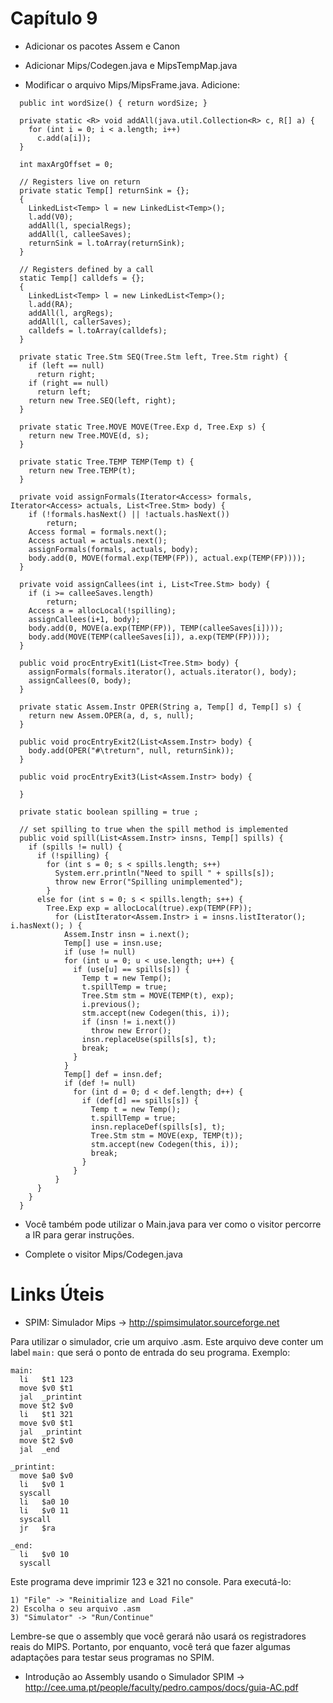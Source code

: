 # Capítulo 9

- Adicionar os pacotes Assem e Canon

- Adicionar Mips/Codegen.java e MipsTempMap.java

- Modificar o arquivo Mips/MipsFrame.java. Adicione:

```
  public int wordSize() { return wordSize; }

  private static <R> void addAll(java.util.Collection<R> c, R[] a) {
    for (int i = 0; i < a.length; i++)
      c.add(a[i]);
  }

  int maxArgOffset = 0;

  // Registers live on return
  private static Temp[] returnSink = {};
  {
    LinkedList<Temp> l = new LinkedList<Temp>();
    l.add(V0);
    addAll(l, specialRegs);
    addAll(l, calleeSaves);
    returnSink = l.toArray(returnSink);
  }

  // Registers defined by a call
  static Temp[] calldefs = {};
  {
    LinkedList<Temp> l = new LinkedList<Temp>();
    l.add(RA);
    addAll(l, argRegs);
    addAll(l, callerSaves);
    calldefs = l.toArray(calldefs);
  }

  private static Tree.Stm SEQ(Tree.Stm left, Tree.Stm right) {
    if (left == null)
      return right;
    if (right == null)
      return left;
    return new Tree.SEQ(left, right);
  }

  private static Tree.MOVE MOVE(Tree.Exp d, Tree.Exp s) {
    return new Tree.MOVE(d, s);
  }

  private static Tree.TEMP TEMP(Temp t) {
    return new Tree.TEMP(t);
  }

  private void assignFormals(Iterator<Access> formals, Iterator<Access> actuals, List<Tree.Stm> body) {
    if (!formals.hasNext() || !actuals.hasNext())
        return;
    Access formal = formals.next();
    Access actual = actuals.next();
    assignFormals(formals, actuals, body);
    body.add(0, MOVE(formal.exp(TEMP(FP)), actual.exp(TEMP(FP))));
  }

  private void assignCallees(int i, List<Tree.Stm> body) {
    if (i >= calleeSaves.length)
        return;
    Access a = allocLocal(!spilling);
    assignCallees(i+1, body);
    body.add(0, MOVE(a.exp(TEMP(FP)), TEMP(calleeSaves[i])));
    body.add(MOVE(TEMP(calleeSaves[i]), a.exp(TEMP(FP))));
  }

  public void procEntryExit1(List<Tree.Stm> body) {
    assignFormals(formals.iterator(), actuals.iterator(), body);
    assignCallees(0, body);
  }

  private static Assem.Instr OPER(String a, Temp[] d, Temp[] s) {
    return new Assem.OPER(a, d, s, null);
  }

  public void procEntryExit2(List<Assem.Instr> body) {
    body.add(OPER("#\treturn", null, returnSink));
  }

  public void procEntryExit3(List<Assem.Instr> body) {

  }

  private static boolean spilling = true ;

  // set spilling to true when the spill method is implemented
  public void spill(List<Assem.Instr> insns, Temp[] spills) {
    if (spills != null) {
      if (!spilling) {
        for (int s = 0; s < spills.length; s++)
          System.err.println("Need to spill " + spills[s]);
          throw new Error("Spilling unimplemented");
        }
      else for (int s = 0; s < spills.length; s++) {
        Tree.Exp exp = allocLocal(true).exp(TEMP(FP));
          for (ListIterator<Assem.Instr> i = insns.listIterator(); i.hasNext(); ) {
            Assem.Instr insn = i.next();
            Temp[] use = insn.use;
            if (use != null)
            for (int u = 0; u < use.length; u++) {
              if (use[u] == spills[s]) {
                Temp t = new Temp();
                t.spillTemp = true;
                Tree.Stm stm = MOVE(TEMP(t), exp);
                i.previous();
                stm.accept(new Codegen(this, i));
                if (insn != i.next())
                  throw new Error();
                insn.replaceUse(spills[s], t);
                break;
              }
            }
            Temp[] def = insn.def;
            if (def != null)
              for (int d = 0; d < def.length; d++) {
                if (def[d] == spills[s]) {
                  Temp t = new Temp();
                  t.spillTemp = true;
                  insn.replaceDef(spills[s], t);
                  Tree.Stm stm = MOVE(exp, TEMP(t));
                  stm.accept(new Codegen(this, i));
                  break;
                }
              }
          }
      }
    }
  }
```

- Você também pode utilizar o Main.java para ver como o visitor percorre a IR para gerar instruções.

- Complete o visitor Mips/Codegen.java

# Links Úteis

- SPIM: Simulador Mips -> http://spimsimulator.sourceforge.net

Para utilizar o simulador, crie um arquivo .asm. Este arquivo deve conter um label `main:` que será o ponto de entrada do seu programa. Exemplo:

```
main:
  li   $t1 123
  move $v0 $t1
  jal  _printint
  move $t2 $v0
  li   $t1 321
  move $v0 $t1
  jal  _printint
  move $t2 $v0
  jal  _end

_printint:
  move $a0 $v0
  li   $v0 1
  syscall
  li   $a0 10
  li   $v0 11
  syscall
  jr   $ra

_end:
  li   $v0 10
  syscall
```

Este programa deve imprimir 123 e 321 no console. Para executá-lo:

```
1) "File" -> "Reinitialize and Load File"
2) Escolha o seu arquivo .asm
3) "Simulator" -> "Run/Continue"
```

Lembre-se que o assembly que você gerará não usará os registradores reais do MIPS. Portanto, por enquanto, você terá que fazer algumas adaptações para testar seus programas no SPIM.

- Introdução ao Assembly usando o Simulador SPIM -> http://cee.uma.pt/people/faculty/pedro.campos/docs/guia-AC.pdf

